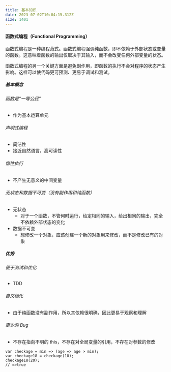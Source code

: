 ```yaml
---
title: 基本知识
date: 2023-07-02T10:04:15.312Z
size: 1401
---
```

#### 函数式编程（Functional Programming）

函数式编程是一种编程范式。函数式编程强调纯函数，即不依赖于外部状态或变量的函数。这意味着函数的输出仅取决于其输入，而不会改变任何外部变量的状态。

函数式编程的另一个关键方面是避免副作用，即函数的执行不会对程序的状态产生影响。这样可以使代码更可预测、更易于调试和测试。


##### 基本概念

###### 函数是“一等公民”

- 作为基本运算单元

###### 声明式编程

- 简洁性
- 接近自然语言，高可读性

###### 惰性执行

- 不产生无意义的中间变量

###### 无状态和数据不可变（没有副作用和纯函数）

- 无状态
  - 对于一个函数，不管何时运行，给定相同的输入，给出相同的输出，完全不依赖外部状态的变化
- 数据不可变
  - 想修改一个对象，应该创建一个新的对象用来修改，而不是修改已有的对象

##### 优势

###### 便于测试和优化

- TDD

###### 自文档化

- 由于纯函数没有副作用，所以其依赖很明确，因此更易于观察和理解

###### 更少的 Bug

- 不存在指向不明的 this，不存在对全局变量的引用，不存在对参数的修改



```tsx
var checkage = min => (age => age > min);
var checkage18 = checkage(18);
checkage18(20);
// =>true
```

